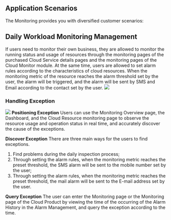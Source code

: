 ## Application Scenarios

The Monitoring provides you with diversified customer scenarios:

## Daily Workload Monitoring Management
If users need to monitor their own business, they are allowed to monitor the running status and usage of resources through the monitoring pages of the purchased Cloud Service details pages and the monitoring pages of the Cloud Monitor module. At the same time, users are allowed to set alarm rules according to the characteristics of cloud resources. When the monitoring metric of the resource reaches the alarm threshold set by the user, the alarm will be triggered, and the alarm will be sent by SMS and Email according to the contact set by the user.
![](https://raw.githubusercontent.com/jdcloudcom/en/translationUse/image/Cloud-Monitor/Appli_Scenarios_1.png)

### Handling Exception
![](https://raw.githubusercontent.com/jdcloudcom/en/translationUse/image/Cloud-Monitor/Appli_Scenarios_2.png)
**Positioning Exception**
Users can use the Monitoring Overview page, the Dashboard, and the Cloud Resource monitoring page to observe the resource usage and operation status in real time, and accurately discover the cause of the exceptions.

**Discover Exception**
There are three main ways for the users to find exceptions.
1. Find problems during the daily inspection process;
2. Through setting the alarm rules, when the monitoring metric reaches the preset threshold, the SMS alarm will be sent to the mobile number set by the user;
3. Through setting the alarm rules, when the monitoring metric reaches the preset threshold, the mail alarm will be sent to the E-mail address set by the user.

**Query Exception**
The user can enter the Monitoring page or the Monitoring page of the Cloud Product by viewing the time of the occurring of the Alarm History in the Alarm Management, and query the exception according to the time.

